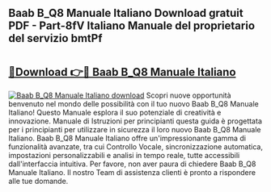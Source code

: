 ## Baab B_Q8 Manuale Italiano Download gratuit PDF - Part-8fV Italiano Manuale del proprietario del servizio bmtPf

# <h2><a href="http://dfekr1f.blite.top/?on=Baab+B_Q8+Manuale+Italiano">🔗Download 👉🔴 Baab B_Q8 Manuale Italiano</a></h2>

[![Baab B_Q8 Manuale Italiano download](https://i.imgur.com/lujVjoI.png)](http://dfekr1f.blite.top/?on=Baab+B_Q8+Manuale+Italiano)
Scopri nuove opportunità benvenuto nel mondo delle possibilità con il tuo nuovo Baab B_Q8 Manuale Italiano! Questo Manuale esplora il suo potenziale di creatività e innovazione. Manuale di Istruzioni per principianti questa guida è progettata per i principianti per utilizzare in sicurezza il loro nuovo Baab B_Q8 Manuale Italiano. Baab B_Q8 Manuale Italiano offre un'impressionante gamma di funzionalità avanzate, tra cui Controllo Vocale, sincronizzazione automatica, impostazioni personalizzabili e analisi in tempo reale, tutte accessibili dall'interfaccia intuitiva. Per favore, non aver paura di chiedere Baab B_Q8 Manuale Italiano. Il nostro Team di assistenza clienti è pronto a rispondere alle tue domande.
